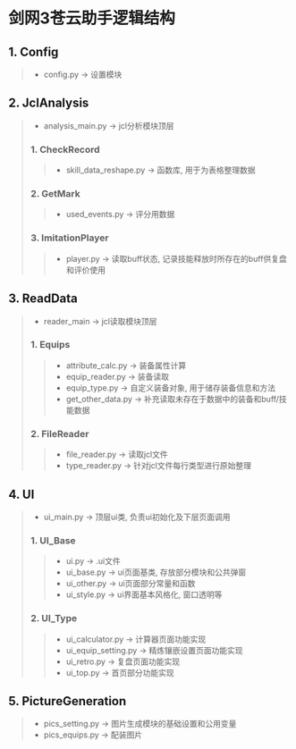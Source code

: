 # 剑网3苍云助手逻辑结构  
## 1. Config
> * config.py -> 设置模块
## 2. JclAnalysis    
> * analysis_main.py -> jcl分析模块顶层  
> ### 1. CheckRecord    
>> * skill_data_reshape.py -> 函数库, 用于为表格整理数据  
> ### 2. GetMark  
>> * used_events.py -> 评分用数据
> ### 3. ImitationPlayer  
>> * player.py -> 读取buff状态, 记录技能释放时所存在的buff供复盘和评价使用  
## 3. ReadData  
> * reader_main -> jcl读取模块顶层
> ### 1. Equips
>> * attribute_calc.py -> 装备属性计算
>> * equip_reader.py -> 装备读取
>> * equip_type.py -> 自定义装备对象, 用于储存装备信息和方法
>> * get_other_data.py -> 补充读取未存在于数据中的装备和buff/技能数据
> ### 2. FileReader
>> * file_reader.py -> 读取jcl文件
>> * type_reader.py -> 针对jcl文件每行类型进行原始整理
## 4. UI
> * ui_main.py -> 顶层ui类, 负责ui初始化及下层页面调用
> ### 1. UI_Base
>> * ui.py -> .ui文件
>> * ui_base.py -> ui页面基类, 存放部分模块和公共弹窗
>> * ui_other.py -> ui页面部分常量和函数
>> * ui_style.py -> ui界面基本风格化, 窗口透明等
> ### 2. UI_Type
>> * ui_calculator.py -> 计算器页面功能实现
>> * ui_equip_setting.py -> 精炼镶嵌设置页面功能实现
>> * ui_retro.py -> 复盘页面功能实现
>> * ui_top.py -> 首页部分功能实现
## 5. PictureGeneration
> * pics_setting.py -> 图片生成模块的基础设置和公用变量
> * pics_equips.py -> 配装图片
 